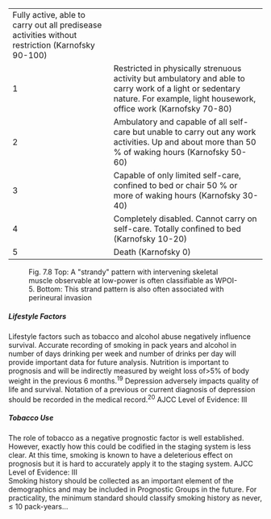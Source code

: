 <table>  
<td>Fully active, able to carry out all predisease activities without restriction (Karnofsky 90-100)</td>  
</tr>  
<tr>  
<td>1</td>  
<td>Restricted in physically strenuous activity but ambulatory and able to carry work of a light or sedentary nature. For example, light housework, office work (Karnofsky 70-80)</td>  
</tr>  
<tr>  
<td>2</td>  
<td>Ambulatory and capable of all self-care but unable to carry out any work activities. Up and about more than 50 % of waking hours (Karnofsky 50-60)</td>  
</tr>  
<tr>  
<td>3</td>  
<td>Capable of only limited self-care, confined to bed or chair 50 % or more of waking hours (Karnofsky 30-40)</td>  
</tr>  
<tr>  
<td>4</td>  
<td>Completely disabled. Cannot carry on self-care. Totally confined to bed (Karnofsky 10-20)</td>  
</tr>  
<tr>  
<td>5</td>  
<td>Death (Karnofsky 0)</td>  
</tr>  
</table>  
<!-- PageNumber="7" -->  
<!-- PageBreak -->  
<!-- PageNumber="90" -->  
<!-- PageHeader="American Joint Committee on Cancer . 2017" -->  
<figure>  
<figcaption>Fig. 7.8 Top: A "strandy" pattern with intervening skeletal muscle observable at low-power is often classifiable as WPOI-5. Bottom: This strand pattern is also often associated with perineural invasion</figcaption>  
</figure>  

##### Lifestyle Factors  
Lifestyle factors such as tobacco and alcohol abuse negatively influence survival. Accurate recording of smoking in pack years and alcohol in number of days drinking per week and number of drinks per day will provide important data for future analysis. Nutrition is important to prognosis and will be indirectly measured by weight loss of>5% of body weight in the previous 6 months.<sup>19</sup> Depression adversely impacts quality of life and survival. Notation of a previous or current diagnosis of depression should be recorded in the medical record.<sup>20</sup> AJCC Level of Evidence: III  

##### Tobacco Use  
The role of tobacco as a negative prognostic factor is well established. However, exactly how this could be codified in the staging system is less clear. At this time, smoking is known to have a deleterious effect on prognosis but it is hard to accurately apply it to the staging system. AJCC Level of Evidence: III  
Smoking history should be collected as an important element of the demographics and may be included in Prognostic Groups in the future. For practicality, the minimum standard should classify smoking history as never, ≤ 10 pack-years...